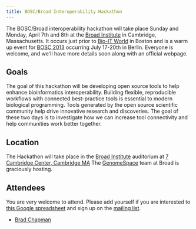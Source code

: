 ```yaml
---
title: BOSC/Broad Interoperability Hackathon
---
```


The BOSC/Broad interoperability hackathon will take place Sunday and
Monday, April 7th and 8th at the [Broad
Institute](http://www.broadinstitute.org/) in Cambridge, Massachusetts.
It occurs just prior to [Bio-IT World](http://www.bio-itworldexpo.com/)
in Boston and is a warm up event for [BOSC 2013](BOSC_2013 "wikilink")
occurring July 17-20th in Berlin. Everyone is welcome, and we'll have
more details soon along with an official webpage.

Goals
-----

The goal of this hackathon will be developing open source tools to help
enhance bioinformatics interoperability. Building flexible, reproducible
workflows with connected best-practice tools is essential to modern
biological programming. Tools generated by the open source scientific
community help drive innovative research and discoveries. The goal of
these two days is to investigate how we can increase tool connectivity
and help communities work better together.

Location
--------

The Hackathon will take place in the [Broad
Institute](http://www.broadinstitute.org) auditorium at [7 Cambridge
Center, Cambridge
MA](https://maps.google.com/maps?hl=en&ie=UTF-8&q=7+cambridge+center&fb=1&gl=us&hq=7+cambridge+center&hnear=0x89e377297bf5e165:0x7a907799d8f97b03,Somerville,+MA&cid=0,0,3930528473612492834&ei=tSTRUO6xOeHs0QHEiYGADA&ved=0CJsBEPwSMAM)
The [GenomeSpace](http://www.genomespace.org/) team at Broad is
graciously hosting.

Attendees
---------

You are very welcome to attend. Please add yourself if you are
interested to [this Google
spreadsheet](https://docs.google.com/spreadsheet/ccc?key=0Agxg-o4ZmoZ4dFBpVllXX0s5OFJ1WFVPN2pzb29tWlE)
and sign up on the [mailing
list](https://groups.google.com/forum/?fromgroups#!forum/bosc-broad-interop).

-   [Brad Chapman](http://bcbio.wordpress.com/)

